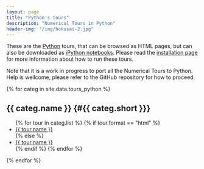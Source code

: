 ```yaml
---
layout: page
title: "Python's tours"
description: "Numerical Tours in Python"
header-img: "/img/hokusai-2.jpg"
---
```


These are the [Python](https://www.python.org/) tours, that can be browsed as HTML pages, but can also be downloaded as [iPython notebooks](http://ipython.org/notebook.html). Please read the [installation page](../installation_python/) for more information about how to run these tours.

Note that it is a work in progress to port all the Numerical Tours to Python. Help is wellcome, please refer to the GitHub repository for how to proceed.


{% for categ in site.data.tours_python %}

{{ categ.name }}      {#{{ categ.short }}}
----------------

<ul>
{% for tour in categ.list %}
	{% if tour.format == "html" %}
		<li> <a href="{{ tour.rep }}"> {{ tour.name }} </a> </li>
	{% else %}
		<li> <a href="http://nbviewer.ipython.org/github/gpeyre/numerical-tours/blob/master/python/{{ tour.rep }}.ipynb"> {{ tour.name }} </a> </li>
	{% endif %}
{% endfor %}
</ul>

{% endfor %}




